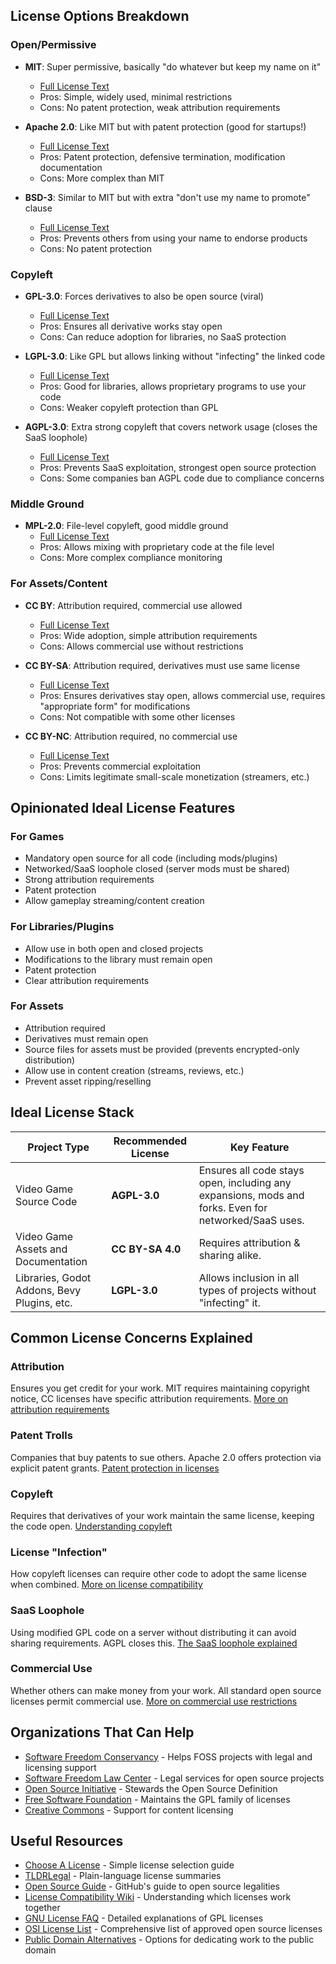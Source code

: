 ## License Options Breakdown

### Open/Permissive

- **MIT**: Super permissive, basically "do whatever but keep my name on it"
    - [Full License Text](https://opensource.org/licenses/MIT)
    - Pros: Simple, widely used, minimal restrictions
    - Cons: No patent protection, weak attribution requirements
      
- **Apache 2.0**: Like MIT but with patent protection (good for startups!)
    - [Full License Text](https://www.apache.org/licenses/LICENSE-2.0)
    - Pros: Patent protection, defensive termination, modification documentation
    - Cons: More complex than MIT
      
- **BSD-3**: Similar to MIT but with extra "don't use my name to promote" clause
    - [Full License Text](https://opensource.org/licenses/BSD-3-Clause)
    - Pros: Prevents others from using your name to endorse products
    - Cons: No patent protection

### Copyleft

- **GPL-3.0**: Forces derivatives to also be open source (viral)
    - [Full License Text](https://www.gnu.org/licenses/gpl-3.0.en.html)
    - Pros: Ensures all derivative works stay open
    - Cons: Can reduce adoption for libraries, no SaaS protection
      
- **LGPL-3.0**: Like GPL but allows linking without "infecting" the linked code
    - [Full License Text](https://www.gnu.org/licenses/lgpl-3.0.en.html)
    - Pros: Good for libraries, allows proprietary programs to use your code
    - Cons: Weaker copyleft protection than GPL
      
- **AGPL-3.0**: Extra strong copyleft that covers network usage (closes the SaaS loophole)
    - [Full License Text](https://www.gnu.org/licenses/agpl-3.0.en.html)
    - Pros: Prevents SaaS exploitation, strongest open source protection
    - Cons: Some companies ban AGPL code due to compliance concerns

### Middle Ground

- **MPL-2.0**: File-level copyleft, good middle ground
    - [Full License Text](https://www.mozilla.org/en-US/MPL/2.0/)
    - Pros: Allows mixing with proprietary code at the file level
    - Cons: More complex compliance monitoring

### For Assets/Content

- **CC BY**: Attribution required, commercial use allowed
    - [Full License Text](https://creativecommons.org/licenses/by/4.0/)
    - Pros: Wide adoption, simple attribution requirements
    - Cons: Allows commercial use without restrictions
      
- **CC BY-SA**: Attribution required, derivatives must use same license
    - [Full License Text](https://creativecommons.org/licenses/by-sa/4.0/)
    - Pros: Ensures derivatives stay open, allows commercial use, requires "appropriate form" for modifications
    - Cons: Not compatible with some other licenses
      
- **CC BY-NC**: Attribution required, no commercial use
    - [Full License Text](https://creativecommons.org/licenses/by-nc/4.0/)
    - Pros: Prevents commercial exploitation
    - Cons: Limits legitimate small-scale monetization (streamers, etc.)

## Opinionated Ideal License Features

### For Games

- Mandatory open source for all code (including mods/plugins)
- Networked/SaaS loophole closed (server mods must be shared)
- Strong attribution requirements
- Patent protection
- Allow gameplay streaming/content creation

### For Libraries/Plugins

- Allow use in both open and closed projects
- Modifications to the library must remain open
- Patent protection
- Clear attribution requirements

### For Assets

- Attribution required
- Derivatives must remain open
- Source files for assets must be provided (prevents encrypted-only distribution)
- Allow use in content creation (streams, reviews, etc.)
- Prevent asset ripping/reselling

## Ideal License Stack

| Project Type                                | Recommended License | Key Feature                                                                                          |
| ------------------------------------------- | ------------------- | ---------------------------------------------------------------------------------------------------- |
| Video Game Source Code                      | **AGPL-3.0**        | Ensures all code stays open, including any expansions, mods and forks. Even for networked/SaaS uses. |
| Video Game Assets and Documentation         | **CC BY-SA 4.0**    | Requires attribution & sharing alike.                                                                |
| Libraries, Godot Addons, Bevy Plugins, etc. | **LGPL-3.0**        | Allows inclusion in all types of projects without "infecting" it.                                    |

## Common License Concerns Explained

### Attribution

Ensures you get credit for your work. MIT requires maintaining copyright notice, CC licenses have specific attribution requirements. [More on attribution requirements](https://opensource.guide/legal/#does-your-project-have-any-dependencies)

### Patent Trolls

Companies that buy patents to sue others. Apache 2.0 offers protection via explicit patent grants. [Patent protection in licenses](https://opensource.org/faq#patents)

### Copyleft

Requires that derivatives of your work maintain the same license, keeping the code open. [Understanding copyleft](https://www.gnu.org/licenses/copyleft.en.html)

### License "Infection"

How copyleft licenses can require other code to adopt the same license when combined. [More on license compatibility](https://www.gnu.org/licenses/license-compatibility.html)

### SaaS Loophole

Using modified GPL code on a server without distributing it can avoid sharing requirements. AGPL closes this. [The SaaS loophole explained](https://www.gnu.org/licenses/why-affero-gpl.html)

### Commercial Use

Whether others can make money from your work. All standard open source licenses permit commercial use. [More on commercial use restrictions](https://opensource.org/faq#commercial)

## Organizations That Can Help

- [Software Freedom Conservancy](https://sfconservancy.org/) - Helps FOSS projects with legal and licensing support
- [Software Freedom Law Center](https://www.softwarefreedom.org/) - Legal services for open source projects
- [Open Source Initiative](https://opensource.org/) - Stewards the Open Source Definition
- [Free Software Foundation](https://www.fsf.org/) - Maintains the GPL family of licenses
- [Creative Commons](https://creativecommons.org/) - Support for content licensing

## Useful Resources

- [Choose A License](https://choosealicense.com/) - Simple license selection guide
- [TLDRLegal](https://tldrlegal.com/) - Plain-language license summaries
- [Open Source Guide](https://opensource.guide/legal/) - GitHub's guide to open source legalities
- [License Compatibility Wiki](https://wiki.creativecommons.org/wiki/License_Compatibility) - Understanding which licenses work together
- [GNU License FAQ](https://www.gnu.org/licenses/gpl-faq.html) - Detailed explanations of GPL licenses
- [OSI License List](https://opensource.org/licenses) - Comprehensive list of approved open source licenses
- [Public Domain Alternatives](https://creativecommons.org/share-your-work/public-domain/) - Options for dedicating work to the public domain

